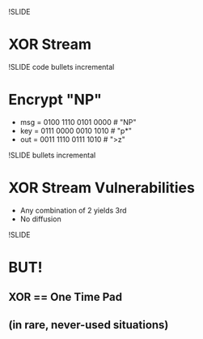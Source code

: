 !SLIDE
# XOR Stream #

!SLIDE code bullets incremental
# Encrypt "NP" #

* msg = 0100 1110 0101 0000 # "NP"
* key = 0111 0000 0010 1010 # "p*"
* out = 0011 1110 0111 1010 # ">z"

!SLIDE bullets incremental
# XOR Stream Vulnerabilities #

* Any combination of 2 yields 3rd
* No diffusion

!SLIDE
# BUT! #

## XOR == One Time Pad ##
## (in rare, never-used situations) ##
